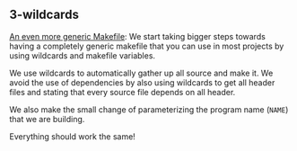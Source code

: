 ## 3-wildcards

[An even more generic Makefile](./Makefile):
We start taking bigger steps towards having a completely generic makefile
that you can use in most projects by using wildcards and makefile variables.

We use wildcards to automatically gather up all source and make it.
We avoid the use of dependencies by also using wildcards to get all
header files and stating that every source file depends on all header.

We also make the small change of parameterizing the program name (`NAME`)
that we are building.  

Everything should work the same!
